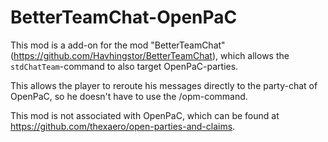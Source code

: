 # BetterTeamChat-OpenPaC

This mod is a add-on for the mod "BetterTeamChat" (https://github.com/Havhingstor/BetterTeamChat), which allows the `stdChatTeam`-command to also target OpenPaC-parties.

This allows the player to reroute his messages directly to the party-chat of OpenPaC, so he doesn't have to use the /opm-command.

This mod is not associated with OpenPaC, which can be found at https://github.com/thexaero/open-parties-and-claims.
